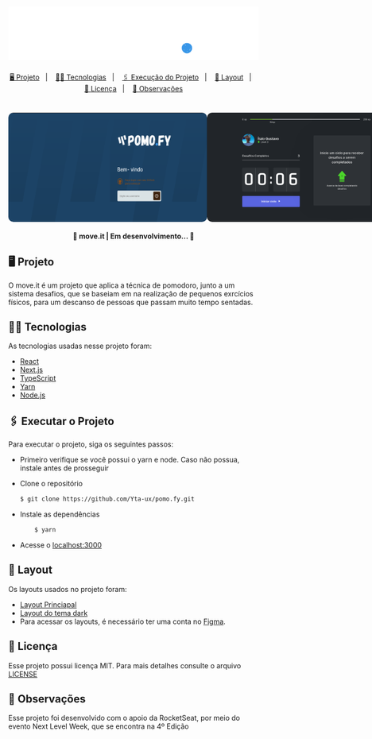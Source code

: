 <h1 align="center"> 
    <img alt="pomo.fy" title="pomo.fy" src=".github/logo.svg" />
</h1>

<p align="center">
    <a href="#-projeto">🖥 Projeto</a>&nbsp;&nbsp;&nbsp;|&nbsp;&nbsp;&nbsp;
    <a href="#-tecnologias">👨‍💻 Tecnologias</a>&nbsp;&nbsp;&nbsp;|&nbsp;&nbsp;&nbsp;
    <a href="#-executar-o-projeto">🖇 Execução do Projeto</a>&nbsp;&nbsp;&nbsp;|&nbsp;&nbsp;&nbsp;
    <a href="#-layout">🎨 Layout</a>&nbsp;&nbsp;&nbsp;|&nbsp;&nbsp;&nbsp;
    <a href="#-licença">📃 Licença</a>&nbsp;&nbsp;&nbsp;|&nbsp;&nbsp;&nbsp;
    <a href="#-observações">📌 Observações</a>
</p>

<h1 style="display: flex; flex-direction: row" align="center">
    <img width="400" style="border-radius: 10px" height="auto" alt="pomo.fy" title="Tela Principal" src=".github/Pomo_fy.png"/>
    <img width="400" style="border-radius: 10px" height="auto" alt="Tela principal" title="Tela Principal" src=".github/principal.png"/>
</h1>

<h4 align="center"> 
	🚧 move.it | Em desenvolvimento... 🚧    
</h4>

## 🖥 Projeto
O move.it é um projeto que aplica a técnica de pomodoro, junto a um sistema desafios, que se baseiam em na realização de pequenos exrcícios físicos, para um descanso de pessoas que passam muito tempo sentadas.

## 👨‍💻 Tecnologias
As tecnologias usadas nesse projeto foram:
- [React](https://reactjs.org)
- [Next.js](https://nextjs.org/)
- [TypeScript](https://www.typescriptlang.org/)
- [Yarn](https://yarnpkg.com/)
- [Node.js](https://nodejs.org/en/)

## 🖇 Executar o Projeto
Para executar o projeto, siga os seguintes passos:
- Primeiro verifique se você possui o yarn e node. Caso não possua, instale antes de prosseguir

- Clone o repositório
    ```bash
    $ git clone https://github.com/Yta-ux/pomo.fy.git
    ```
- Instale as dependências
    ```bash
        $ yarn
     ```
- Acesse o [localhost:3000](http://localhost:3000)

## 🎨 Layout
Os layouts usados no projeto foram:
- [Layout Princiapal](https://www.figma.com/file/ge20pu3ofMOKoliUyKx1Nl/Move.it-1.0)
- [Layout do tema dark](https://www.figma.com/file/mqqwYS7zVEa9NlVX0NChJ2/Move.it-Dark-Theme?node-id=160%3A2761)
- Para acessar os layouts, é necessário ter uma conta no [Figma](http://figma.com/).


##  📃 Licença
Esse projeto possui licença MIT. Para mais detalhes consulte o arquivo [LICENSE](LICENSE.md)

## 📌 Observações
Esse projeto foi desenvolvido com o apoio da RocketSeat, por meio do evento Next Level Week, que se encontra na 4º Edição 
